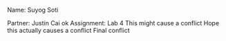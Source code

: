 Name: Suyog Soti

Partner: Justin Cai
ok
Assignment: Lab 4
This might cause a conflict
Hope this actually causes a conflict
Final conflict

